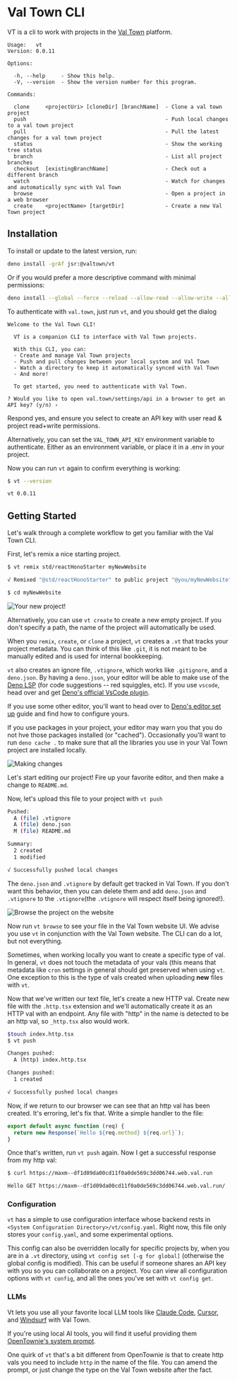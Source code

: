 # Val Town CLI

VT is a cli to work with projects in the [Val Town](https://val.town) platform.

```
Usage:   vt
Version: 0.0.11

Options:

  -h, --help     - Show this help.
  -V, --version  - Show the version number for this program.

Commands:

  clone     <projectUri> [cloneDir] [branchName]  - Clone a val town project
  push                                            - Push local changes to a val town project
  pull                                            - Pull the latest changes for a val town project
  status                                          - Show the working tree status
  branch                                          - List all project branches 
  checkout  [existingBranchName]                  - Check out a different branch
  watch                                           - Watch for changes and automatically sync with Val Town
  browse                                          - Open a project in a web browser
  create    <projectName> [targetDir]             - Create a new Val Town project
```

## Installation

To install or update to the latest version, run:

```bash
deno install -grAf jsr:@valtown/vt
```

Or if you would prefer a more descriptive command with minimal permissions:

```bash
deno install --global --force --reload --allow-read --allow-write --allow-env --allow-net jsr:@valtown/vt
```

To authenticate with `val.town`, just run `vt`, and you should get the dialog

```
Welcome to the Val Town CLI!

  VT is a companion CLI to interface with Val Town projects.

  With this CLI, you can:
  - Create and manage Val Town projects
  - Push and pull changes between your local system and Val Town
  - Watch a directory to keep it automatically synced with Val Town
  - And more!

  To get started, you need to authenticate with Val Town.

? Would you like to open val.town/settings/api in a browser to get an API key? (y/n) ›
```

Respond yes, and ensure you select to create an API key with user read & project
read+write permissions.

Alternatively, you can set the `VAL_TOWN_API_KEY` environment variable to
authenticate. Either as an environment variable, or place it in a .env in your
project.

Now you can run `vt` again to confirm everything is working:

```bash
$ vt --version

vt 0.0.11
```

## Getting Started

Let's walk through a complete workflow to get you familiar with the Val Town
CLI.

First, let's remix a nice starting project.

```bash
$ vt remix std/reactHonoStarter myNewWebsite

√ Remixed "@std/reactHonoStarter" to public project "@you/myNewWebsite"

$ cd myNewWebsite
```

![Your new project!](https://wolf-imagedumper.web.val.run/blob/blob_file_1744521935175_7f04c371-d619-4062-8bc6-941d56a23eed.png)

Alternatively, you can use `vt create` to create a new empty project. If you
don't specify a path, the name of the project will automatically be used.

When you `remix`, `create`, or `clone` a project, `vt` creates a `.vt` that
tracks your project metadata. You can think of this like `.git`, it is not meant
to be manually edited and is used for internal bookkeeping.

`vt` also creates an ignore file, `.vtignore`, which works like `.gitignore`,
and a `deno.json`. By having a `deno.json`, your editor will be able to make use
of the [Deno LSP](https://docs.deno.com/runtime/reference/cli/lsp/) (for code
suggestions -- red squiggles, etc). If you use `vscode`, head over and get
[Deno's official VsCode plugin](https://marketplace.visualstudio.com/items?itemName=denoland.vscode-deno).

If you use some other editor, you'll want to head over to
[Deno's editor set up](https://docs.deno.com/runtime/getting_started/setup_your_environment/)
guide and find how to configure yours.

If you use packages in your project, your editor may warn you that you do not
hve those packages installed (or "cached"). Occasionally you'll want to run
`deno cache .` to make sure that all the libraries you use in your Val Town
project are installed locally.

![Making changes](https://wolf-imagedumper.web.val.run/blob/blob_file_1744522002151_95d9436e-9e8b-4361-880f-bf6d7e970741.png)

Let's start editing our project! Fire up your favorite editor, and then make a
change to `README.md`.

Now, let's upload this file to your project with `vt push`

```bash
Pushed:
  A (file) .vtignore
  A (file) deno.json
  M (file) README.md

Summary:
  2 created
  1 modified

√ Successfully pushed local changes
```

The `deno.json` and `.vtignore` by default get tracked in Val Town. If you don't
want this behavior, then you can delete them and add `deno.json` and `.vtignore`
to the `.vtignore`(the `.vtignore` will respect itself being ignored!).

![Browse the project on the website](https://wolf-imagedumper.web.val.run/blob/blob_file_1744522722640_recording.gif)

Now run `vt browse` to see your file in the Val Town website UI. We advise you
use `vt` in conjunction with the Val Town website. The CLI can do a lot, but not
everything.

Sometimes, when working locally you want to create a specific type of val. In
general, `vt` does not touch the metadata of your vals (this means that metadata
like `cron` settings in general should get preserved when using `vt`. One
exception to this is the type of vals created when uploading **new** files with
`vt`.

Now that we've written our text file, let's create a new HTTP val. Create new
file with the `.http.tsx` extension and we'll automatically create it as an HTTP
val with an endpoint. Any file with "http" in the name is detected to be an http
val, so `_http.tsx` also would work.

```bash
$touch index.http.tsx
$ vt push

Changes pushed:
  A (http) index.http.tsx

Changes pushed:
  1 created

√ Successfully pushed local changes
```

Now, if we return to our browser we can see that an http val has been created.
It's erroring, let's fix that. Write a simple handler to the file:

```ts
export default async function (req) {
  return new Response(`Hello ${req.method} ${req.url}`);
}
```

Once that's written, run `vt push` again. Now I get a successful response from
my http val:

```bash
$ curl https://maxm--df1d09da00cd11f0a0de569c3dd06744.web.val.run

Hello GET https://maxm--df1d09da00cd11f0a0de569c3dd06744.web.val.run/
```

### Configuration

`vt` has a simple to use configuration interface whose backend rests in
`<System Configuration Directory>/vt/config.yaml`. Right now, this file only
stores your `config.yaml`, and some experimental options.

This config can also be overridden locally for specific projects by, when you
are in a `.vt` directory, using `vt config set [-g for global]` (otherwise the
global config is modified). This can be useful if someone shares an API key with
you so you can collaborate on a project. You can view all configuration options
with `vt config`, and all the ones you've set with `vt config get`.

### LLMs

Vt lets you use all your favorite local LLM tools like
[Claude
Code](https://docs.anthropic.com/en/docs/agents-and-tools/claude-code/overview),
[Cursor](https://www.cursor.com/), and [Windsurf](https://windsurf.com/editor)
with Val Town.

If you're using local AI tools, you will find it useful providing them
[OpenTownie's system
prompt](https://esm.town/v/stevekrouse/OpenTownie/prompts/system_prompt.txt).

One quirk of `vt` that's a bit different from OpenTownie is that to create http
vals you need to include `http` in the name of the file. You can amend the
prompt, or just change the type on the Val Town website after the fact.
